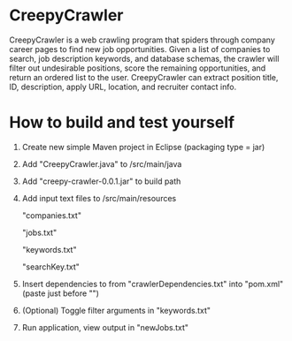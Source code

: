 # CreepyCrawler
  CreepyCrawler is a web crawling program that spiders through company career pages to find new job opportunities.  Given a list of companies to search, job description keywords, and database schemas, the crawler will filter out undesirable positions, score the remaining opportunities, and return an ordered list to the user. CreepyCrawler can extract position title, ID, description, apply URL, location, and recruiter contact info.

# How to build and test yourself

1) Create new simple Maven project in Eclipse (packaging type = jar)

2) Add "CreepyCrawler.java" to /src/main/java

3) Add "creepy-crawler-0.0.1.jar" to build path

4) Add input text files to /src/main/resources

      "companies.txt"

      "jobs.txt"

      "keywords.txt"

      "searchKey.txt"

5) Insert dependencies to from "crawlerDependencies.txt" into "pom.xml" (paste just before "</project>")
      
6) (Optional) Toggle filter arguments in "keywords.txt"

7) Run application, view output in "newJobs.txt"
      
